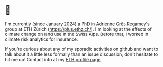 # 🙂

I'm currently (since January 2024) a PhD in [Adrienne
Grêt-Regamey](https://irl.ethz.ch/people/person-detail.NTY3OTM=.TGlzdC8xNzM4LC0xMzk1OTgzMDM3.html)'s
group at ETH Zürich (<https://plus.ethz.ch/>). I'm looking at the effects of climate
change on land use in the Swiss Alps. Before that, I worked in climate risk analytics for insurance.

If you're curious about any of my sporadic activities on github and want to talk about it a little less formally than an issue discussion, don't hesitate to hit me up! Contact info at my [ETH profile page](https://plus.ethz.ch/chair/people/person-detail.MTg3NjY3.TGlzdC8xMjQyLDE0MzMyMTIxNTg=.html).
